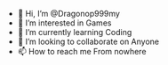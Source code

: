 - 👋 Hi, I’m @Dragonop999my 
- 👀 I’m interested in Games 
- 🌱 I’m currently learning Coding 
- 💞️ I’m looking to collaborate on Anyone 
- 📫 How to reach me From nowhere 

<!---
Dragonop999/Dragonop999 is a ✨ special ✨ repository because its `README.md` (this file) appears on your GitHub profile.
You can click the Preview link to take a look at your changes.
--->
